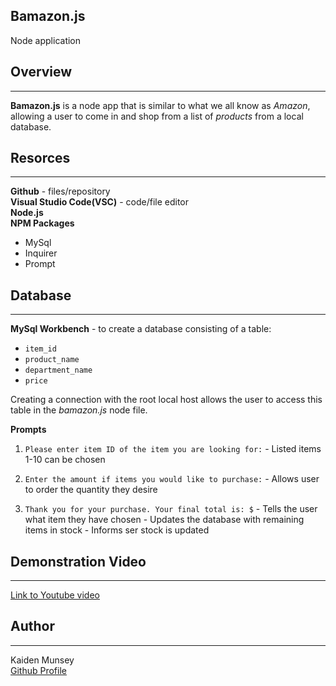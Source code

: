 ## Bamazon.js 
<span style="font-size:1em;">Node application
</span>

## Overview
-------------
**Bamazon.js** is a node app that is similar to what we all know as *Amazon*, allowing a user to come in and shop from a list of *products* from a local database. 

## Resorces
---------
**Github** - files/repository<br>
**Visual Studio Code(VSC)** - code/file editor<br>
**Node.js**<br>
**NPM Packages**
* MySql 
* Inquirer
* Prompt

## Database
-------
**MySql Workbench** - to create a database consisting of a table: <br>
* `item_id`
* `product_name`
* `department_name`
* `price`

Creating a connection with the root local host allows the user to access this table in the _*bamazon.js*_ node file. 

**Prompts**
   1. `Please enter item ID of the item you are looking for:`
    - Listed items 1-10 can be chosen

   2. `Enter the amount if items you would like to purchase:`
    - Allows user to order the quantity they desire

   3. `Thank you for your purchase. Your final total is: $`
    - Tells the user what item they have chosen
    - Updates the database with remaining items in stock 
    - Informs ser stock is updated 

## Demonstration Video 
-------
[Link to Youtube video]()

## Author
-------
Kaiden Munsey <br>
[Github Profile](https://github.com/kaiden-m7)
  




    